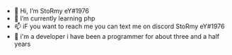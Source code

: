 - 👋 Hi, I’m StoRmy eY#1976
- 🌱 I’m currently learning php
- 📫 iF you want to reach me you can text me on discord StoRmy eY#1976
- 🔧 i'm a developer i have been a programmer for about three and a half years

